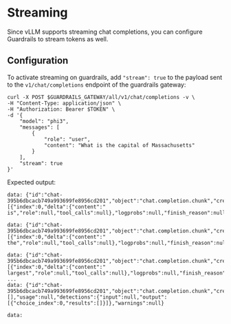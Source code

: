 # Streaming
Since vLLM supports streaming chat completions, you can configure Guardrails to stream tokens as well.

## Configuration
To activate streaming on guardrails, add `"stream": true` to the payload sent to the `v1/chat/completions` endpoint of the guardrails gateway:

```
curl -X POST $GUARDRAILS_GATEWAY/all/v1/chat/completions -v \
-H "Content-Type: application/json" \
-H "Authorization: Bearer $TOKEN" \
-d '{
    "model": "phi3",
    "messages": [
        {
            "role": "user",
            "content": "What is the capital of Massachusetts"
        }
    ],
    "stream": true
}'
```

Expected output:

```
data: {"id":"chat-395b6dbcacb749a993699fe8956cd201","object":"chat.completion.chunk","created":1759439082,"model":"phi3","choices":[{"index":0,"delta":{"content":" is","role":null,"tool_calls":null},"logprobs":null,"finish_reason":null,"stop_reason":null}],"usage":null,"detections":null,"warnings":null}

data: {"id":"chat-395b6dbcacb749a993699fe8956cd201","object":"chat.completion.chunk","created":1759439082,"model":"phi3","choices":[{"index":0,"delta":{"content":" the","role":null,"tool_calls":null},"logprobs":null,"finish_reason":null,"stop_reason":null}],"usage":null,"detections":null,"warnings":null}

data: {"id":"chat-395b6dbcacb749a993699fe8956cd201","object":"chat.completion.chunk","created":1759439082,"model":"phi3","choices":[{"index":0,"delta":{"content":" largest","role":null,"tool_calls":null},"logprobs":null,"finish_reason":null,"stop_reason":null}],"usage":null,"detections":null,"warnings":null}
...
data: {"id":"chat-395b6dbcacb749a993699fe8956cd201","object":"chat.completion.chunk","created":1759439082,"model":"phi3","choices":[],"usage":null,"detections":{"input":null,"output":[{"choice_index":0,"results":[]}]},"warnings":null}

data: 
```
